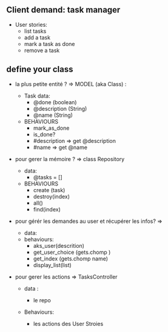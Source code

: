 ## Client demand: task manager
- User stories:
  - list tasks
  - add a task
  - mark a task as done
  - remove a task
## define your class
- la plus petite entité ? => MODEL (aka Class) :
  - Task
  data:
    - @done (boolean)
    - @description (String)
    - @name (String)
  - BEHAVIOURS
    - mark_as_done
    - is_done?
    - #description => get @description
    - #name => get @name
- pour gerer la mémoire ? => class Repository
  - data:
    - @tasks = []
  - BEHAVIOURS
    - create (task)
    - destroy(index)
    - all()
    - find(index)
- pour gérér les demandes au user et récupérer les infos? =>
    - data:
    - behaviours:
      - aks_user(descrition)
      - get_user_choice (gets.chomp )
      - get_index (gets.chomp name)
      - display_list(list)

- pour gerer les actions => TasksController
  - data :
     - le repo

  - Behaviours:
    -  les actions des User Stroies
